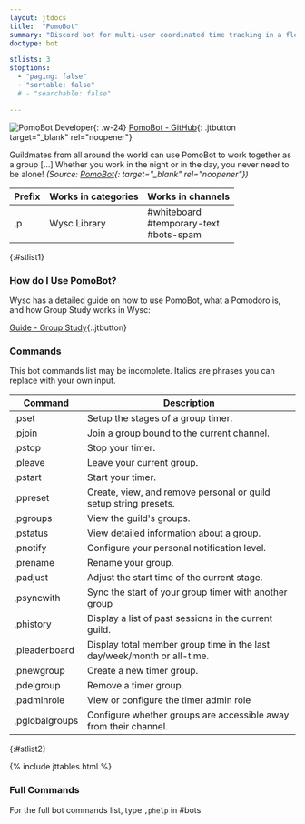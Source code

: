 ```yaml
---
layout: jtdocs
title:  "PomoBot"
summary: "Discord bot for multi-user coordinated time tracking in a flexible Pomodoro style"
doctype: bot

stlists: 3
stoptions:
  - "paging: false"
  - "sortable: false"
  # - "searchable: false"

---
```


![PomoBot Developer](https://avatars3.githubusercontent.com/u/59671042){: .w-24}
[PomoBot - GitHub](https://github.com/Intery/PomoBot){: .jtbutton target="_blank" rel="noopener"}

Guildmates from all around the world can use PomoBot to work together as a group [...] Whether you work in the night or in the day, you never need to be alone! *(Source: [PomoBot](https://github.com/Intery/PomoBot){: target="_blank" rel="noopener"})*

|Prefix|Works in categories|Works in channels|
|---|---|---|
|,p|Wysc Library|#whiteboard<br>#temporary-text<br>#bots-spam|
{:#stlist1}


### How do I Use PomoBot?

Wysc has a detailed guide on how to use PomoBot, what a Pomodoro is, and how Group Study works in Wysc:

[Guide - Group Study](/docs/study){:.jtbutton}



### Commands

This bot commands list may be incomplete. Italics are phrases you can replace with your own input.

|Command|Description|
|---|---|
|,pset| Setup the stages of a group timer.|
|,pjoin| Join a group bound to the current channel.|
|,pstop| Stop your timer.|
|,pleave| Leave your current group.|
|,pstart| Start your timer.|
|,ppreset| Create, view, and remove personal or guild setup string presets.|
|,pgroups| View the guild's groups.|
|,pstatus| View detailed information about a group.|
|​,pnotify| Configure your personal notification level.|
|,prename| Rename your group.|
|,padjust| Adjust the start time of the current stage.|
|,psyncwith| Sync the start of your group timer with another group|
|,phistory| Display a list of past sessions in the current guild.|
|,pleaderboard| Display total member group time in the last day/week/month or all-time.|
|,pnewgroup| Create a new timer group.|
|,pdelgroup| Remove a timer group.|
|,padminrole| View or configure the timer admin role|
|,pglobalgroups| Configure whether groups are accessible away from their channel.|
{:#stlist2}


{% include jttables.html %}


### Full Commands

For the full bot commands list, type `,phelp` in #bots
